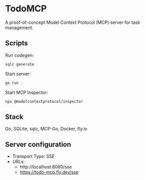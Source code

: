 # TodoMCP

A proof-of-concept Model Context Protocol (MCP) server for task management.

## Scripts

Run codegen:

```bash
sqlc generate
```

Start server:

```bash
go run .
```

Start MCP Inspector:

```bash
npx @modelcontextprotocol/inspector
```

## Stack

Go, SQLite, sqlc, MCP-Go, Docker, fly.io

## Server configuration

- Transport Type: SSE
- URLs:
  - http://localhost:8080/sse
  - https://todo-mcp.fly.dev/sse
